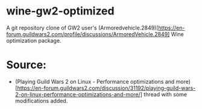 # wine-gw2-optimized

A git repository clone of GW2 user's (Armoredvehicle.2849)[https://en-forum.guildwars2.com/profile/discussions/ArmoredVehicle.2849] Wine optimization package. 

# Source: 

 * (Playing Guild Wars 2 on Linux - Performance optimizations and more)[https://en-forum.guildwars2.com/discussion/31192/playing-guild-wars-2-on-linux-performance-optimizations-and-more/] thread with some modifications added.
